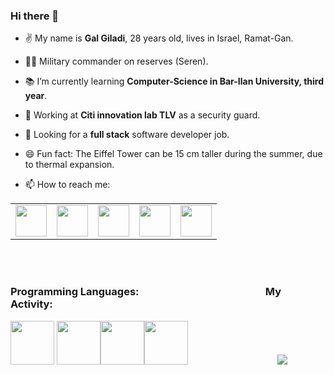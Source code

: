 ### Hi there 👋

- ✌️ My name is **Gal Giladi**, 28 years old, lives in Israel, Ramat-Gan.
-  :guardsman: Military commander on reserves (Seren).
- :books: I’m currently learning **Computer-Science in Bar-Ilan University, third year**.
- :muscle: Working at **Citi innovation lab TLV** as a security guard.
- 🤔 Looking for a **full stack** software developer job.

- 😄 Fun fact: The Eiffel Tower can be 15 cm taller during the summer, due to thermal expansion.

- 📫 How to reach me:
<table>
    <tbody>
        <tr>
            <td><a href="mailto:galgiladi1994@gmail.com">
            <img height="50" src="https://www.vectorlogo.zone/logos/gmail/gmail-ar21.svg"/>
            </a></td>
            <td><a href="https://www.facebook.com/gpgiladi">
            <img height="50" src="https://www.vectorlogo.zone/logos/facebook/facebook-ar21.svg" />
            </a></td>
            <td><a href="https://www.linkedin.com/in/zluvsand/">
            <img height="50" src="https://www.vectorlogo.zone/logos/linkedin/linkedin-ar21.svg" />
            </a></td>
            <td><a href="https://www.instagram.com/galgiladi1994/">
            <img height="50" src="https://www.vectorlogo.zone/logos/instagram/instagram-ar21.svg"/>
            </a></td>
            <td><a href="https://wa.me/972502220406?text=Hey, I saw your profile on github. what's up?">
            <img height="50" src="https://www.vectorlogo.zone/logos/whatsapp/whatsapp-ar21.svg"/>
            </a></td>
        </tr>
    </tbody>
</table>

<br/><br/>

### **Programming Languages:**    &emsp; &emsp; &emsp; &emsp; &emsp; &emsp;&emsp; &emsp; &emsp; &emsp;                **My Activity:**                                                          
<img height=70 src="https://cdn.jsdelivr.net/gh/devicons/devicon/icons/c/c-original.svg"/> <img height=70 src="https://cdn.jsdelivr.net/gh/devicons/devicon/icons/cplusplus/cplusplus-original.svg"/><img height=70 src="https://www.vectorlogo.zone/logos/java/java-vertical.svg"/><img height=70 src="https://cdn.jsdelivr.net/gh/devicons/devicon/icons/python/python-original-wordmark.svg"/> &emsp; &emsp; &emsp; &emsp; &emsp; &emsp;&emsp; &emsp;  <img src="https://github-readme-stats.vercel.app/api/top-langs?username=SlowlyFire&layout=compact"/>

